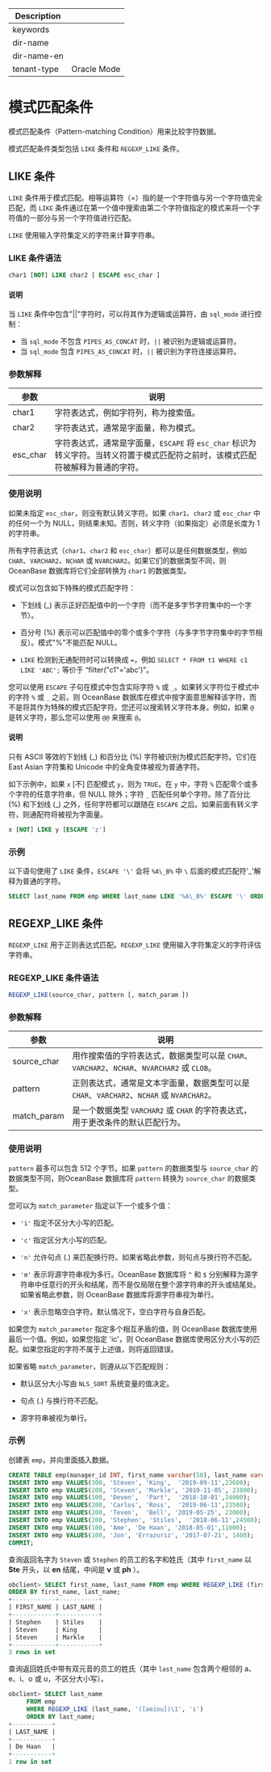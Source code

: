 | Description   |                 |
|---------------|-----------------|
| keywords      |                 |
| dir-name      |                 |
| dir-name-en   |                 |
| tenant-type   | Oracle Mode     |

# 模式匹配条件

模式匹配条件（Pattern-matching Condition）用来比较字符数据。

模式匹配条件类型包括 `LIKE` 条件和 `REGEXP_LIKE` 条件。

## LIKE 条件

`LIKE` 条件用于模式匹配。相等运算符（=）指的是一个字符值与另一个字符值完全匹配，而 `LIKE` 条件通过在第一个值中搜索由第二个字符值指定的模式来将一个字符值的一部分与另一个字符值进行匹配。

`LIKE` 使用输入字符集定义的字符来计算字符串。

### LIKE 条件语法

```sql
char1 [NOT] LIKE char2 [ ESCAPE esc_char ]
```

  <main id="notice" type='explain'>
    <h4>说明</h4>
    <p>当 <code>LIKE</code> 条件中包含&quot;||&quot;字符时，可以将其作为逻辑或运算符，由 <code>sql_mode</code> 进行控制：</p>
    <ul>
    <li>当 <code>sql_mode</code> 不包含 <code>PIPES_AS_CONCAT</code> 时，<code>||</code> 被识别为逻辑或运算符。</li>
    <li>当 <code>sql_mode</code> 包含 <code>PIPES_AS_CONCAT</code> 时，<code>||</code> 被识别为字符连接运算符。</li>
    </ul>
  </main>

### 参数解释

|    参数    |                                     说明                                     |
|----------|----------------------------------------------------------------------------|
| char1    | 字符表达式，例如字符列，称为搜索值。                                                         |
| char2    | 字符表达式，通常是字面量，称为模式。                                                         |
| esc_char | 字符表达式，通常是字面量，`ESCAPE` 将 `esc_char` 标识为转义字符。当转义符置于模式匹配符之前时，该模式匹配符被解释为普通的字符。 |

### 使用说明

如果未指定 `esc_char`，则没有默认转义字符。如果 `char1`、`char2` 或 `esc_char` 中的任何一个为 NULL，则结果未知。否则，转义字符（如果指定）必须是长度为 1 的字符串。

所有字符表达式（`char1`、`char2` 和 `esc_char`）都可以是任何数据类型，例如 `CHAR`、`VARCHAR2`、`NCHAR` 或 `NVARCHAR2`。如果它们的数据类型不同，则 OceanBase 数据库将它们全部转换为 `char1` 的数据类型。

模式可以包含如下特殊的模式匹配字符：

* 下划线 (_) 表示正好匹配值中的一个字符（而不是多字节字符集中的一个字节）。

* 百分号 (%) 表示可以匹配值中的零个或多个字符（与多字节字符集中的字节相反）。模式"%"不能匹配 NULL。

* `LIKE` 检测到无通配符时可以转换成 `=`，例如 `SELECT * FROM t1 WHERE c1 LIKE 'ABC';` 等价于 “filter("c1"='abc')”。

您可以使用 `ESCAPE` 子句在模式中包含实际字符 `%` 或 `_`。如果转义字符位于模式中的字符 `%` 或 `_` 之前，则 OceanBase 数据库在模式中按字面意思解释该字符，而不是将其作为特殊的模式匹配字符。您还可以搜索转义字符本身。例如，如果 `@` 是转义字符，那么您可以使用 `@@` 来搜索 `@`。

  <main id="notice" type='explain'>
    <h4>说明</h4>
    <p>只有 ASCII 等效的下划线 (_) 和百分比 (%) 字符被识别为模式匹配字符。它们在 East Asian 字符集和 Unicode 中的全角变体被视为普通字符。</p>
  </main>

如下示例中，如果 `x` \[不\] 匹配模式 `y`，则为 `TRUE`。在 `y` 中，字符 `%` 匹配零个或多个字符的任意字符串，但 NULL 除外；字符 `_` 匹配任何单个字符。除了百分比 (%) 和下划线 (_) 之外，任何字符都可以跟随在 `ESCAPE` 之后。如果前面有转义字符，则通配符将被视为字面量。

```sql
x [NOT] LIKE y [ESCAPE 'z']
```

### 示例

以下语句使用了 `LIKE` 条件，`ESCAPE '\'` 会将 `%A\_B%` 中 `\` 后面的模式匹配符'_'解释为普通的字符。

```sql
SELECT last_name FROM emp WHERE last_name LIKE '%A\_B%' ESCAPE '\' ORDER BY last_name;
```

## REGEXP_LIKE 条件

`REGEXP_LIKE` 用于正则表达式匹配。`REGEXP_LIKE` 使用输入字符集定义的字符评估字符串。

### REGEXP_LIKE 条件语法

```sql
REGEXP_LIKE(source_char, pattern [, match_param ])
```

### 参数解释

|     参数      |                                 说明                                  |
|-------------|---------------------------------------------------------------------|
| source_char | 用作搜索值的字符表达式，数据类型可以是 `CHAR`、`VARCHAR2`、`NCHAR`、`NVARCHAR2` 或 `CLOB`。 |
| pattern     | 正则表达式，通常是文本字面量，数据类型可以是 `CHAR`、`VARCHAR2`、`NCHAR` 或 `NVARCHAR2`。     |
| match_param | 是一个数据类型 `VARCHAR2` 或 `CHAR` 的字符表达式，用于更改条件的默认匹配行为。                   |

### 使用说明

`pattern` 最多可以包含 512 个字节。如果 `pattern` 的数据类型与 `source_char` 的数据类型不同，则OceanBase 数据库将 `pattern` 转换为 `source_char` 的数据类型。

您可以为 `match_parameter` 指定以下一个或多个值：

* `'i'` 指定不区分大小写的匹配。

* `'c'` 指定区分大小写的匹配。

* `'n'` 允许句点 (.) 来匹配换行符。如果省略此参数，则句点与换行符不匹配。

* `'m'` 表示将源字符串视为多行。OceanBase 数据库将 `^` 和 `$` 分别解释为源字符串中任意行的开头和结尾，而不是仅局限在整个源字符串的开头或结尾处。如果省略此参数，则 OceanBase 数据库将源字符串视为单行。

* `'x'` 表示忽略空白字符。默认情况下，空白字符与自身匹配。

如果您为 `match_parameter` 指定多个相互矛盾的值，则 OceanBase 数据库使用最后一个值。例如，如果您指定 'ic'，则 OceanBase 数据库使用区分大小写的匹配。如果您指定的字符不属于上述值，则将返回错误。

如果省略 `match_parameter`，则遵从以下匹配规则：

* 默认区分大小写由 `NLS_SORT` 系统变量的值决定。

* 句点 (.) 与换行符不匹配。

* 源字符串被视为单行。

### 示例

创建表 `emp`，并向里面插入数据。

```sql
CREATE TABLE emp(manager_id INT, first_name varchar(50), last_name varchar(50), hiredate varchar(50),SALARY INT);
INSERT INTO emp VALUES(300, 'Steven', 'King',  '2019-09-11',23600);     
INSERT INTO emp VALUES(200, 'Steven', 'Markle', '2019-11-05', 23800);
INSERT INTO emp VALUES(100, 'Deven',  'Part',  '2018-10-01',24000);     
INSERT INTO emp VALUES(200, 'Carlos', 'Ross',  '2019-06-11',23500);     
INSERT INTO emp VALUES(200, 'Teven',  'Bell', '2019-05-25', 23000);
INSERT INTO emp VALUES(200, 'Stephen', 'Stiles',  '2018-06-11',24500);    
INSERT INTO emp VALUES(100, 'Ame', 'De Haan', '2018-05-01',11000);      
INSERT INTO emp VALUES(100, 'Jon', 'Errazuriz', '2017-07-21', 1400);   
COMMIT;
```

查询返回名字为 `Steven` 或 `Stephen` 的员工的名字和姓氏（其中 `first_name` 以 **Ste** 开头，以 **en** 结尾，中间是 **v** 或 **ph** ）。

```sql
obclient> SELECT first_name, last_name FROM emp WHERE REGEXP_LIKE (first_name, '^Ste(v|ph)en$')
ORDER BY first_name, last_name;
+------------+-----------+
| FIRST_NAME | LAST_NAME |
+------------+-----------+
| Stephen    | Stiles    |
| Steven     | King      |
| Steven     | Markle    |
+------------+-----------+
3 rows in set
```

查询返回姓氏中带有双元音的员工的姓氏（其中 `last_name` 包含两个相邻的 a、e、i、o 或 u，不区分大小写）。

```sql
obclient> SELECT last_name
     FROM emp
     WHERE REGEXP_LIKE (last_name, '([aeiou])\1', 'i')
     ORDER BY last_name;
+-----------+
| LAST_NAME |
+-----------+
| De Haan   |
+-----------+
1 row in set
```

